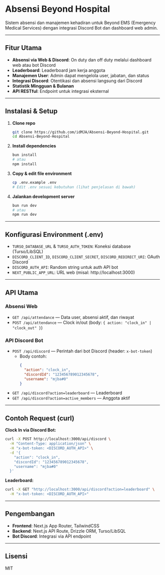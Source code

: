 # Absensi Beyond Hospital

Sistem absensi dan manajemen kehadiran untuk Beyond EMS (Emergency Medical Services) dengan integrasi Discord Bot dan dashboard web admin.

---

## Fitur Utama
- **Absensi via Web & Discord**: On duty dan off duty melalui dashboard web atau bot Discord
- **Leaderboard**: Leaderboard jam kerja anggota
- **Manajemen User**: Admin dapat mengelola user, jabatan, dan status
- **Integrasi Discord**: Otentikasi dan absensi langsung dari Discord
- **Statistik Mingguan & Bulanan**
- **API RESTful**: Endpoint untuk integrasi eksternal

---


## Instalasi & Setup
1. **Clone repo**
   ```bash
   git clone https://github.com/idMJA/Absensi-Beyond-Hospital.git
   cd Absensi-Beyond-Hospital
   ```
2. **Install dependencies**
   ```bash
   bun install
   # atau
   npm install
   ```
3. **Copy & edit file environment**
   ```bash
   cp .env.example .env
   # Edit .env sesuai kebutuhan (lihat penjelasan di bawah)
   ```
4. **Jalankan development server**
   ```bash
   bun run dev
   # atau
   npm run dev
   ```

---

## Konfigurasi Environment (.env)
- `TURSO_DATABASE_URL` & `TURSO_AUTH_TOKEN`: Koneksi database (Turso/LibSQL)
- `DISCORD_CLIENT_ID`, `DISCORD_CLIENT_SECRET`, `DISCORD_REDIRECT_URI`: OAuth Discord
- `DISCORD_AUTH_API`: Random string untuk auth API bot
- `NEXT_PUBLIC_APP_URL`: URL web (misal: http://localhost:3000)

---

## API Utama
### **Absensi Web**
- `GET /api/attendance` — Data user, absensi aktif, dan riwayat
- `POST /api/attendance` — Clock in/out (body: `{ action: "clock_in" | "clock_out" }`)

### **API Discord Bot**
- `POST /api/discord` — Perintah dari bot Discord (header: `x-bot-token`)
  - Body contoh:
    ```json
    {
      "action": "clock_in",
      "discordId": "123456789012345678",
      "username": "mjba#0"
    }
    ```
- `GET /api/discord?action=leaderboard` — Leaderboard
- `GET /api/discord?action=active_members` — Anggota aktif

---

## Contoh Request (curl)
**Clock In via Discord Bot:**
```bash
curl -X POST http://localhost:3000/api/discord \
  -H "Content-Type: application/json" \
  -H "x-bot-token: <DISCORD_AUTH_API>" \
  -d '{
    "action": "clock_in",
    "discordId": "123456789012345678",
    "username": "mjba#0"
  }'
```

**Leaderboard:**
```bash
curl -X GET "http://localhost:3000/api/discord?action=leaderboard" \
  -H "x-bot-token: <DISCORD_AUTH_API>"
```

---

## Pengembangan
- **Frontend**: Next.js App Router, TailwindCSS
- **Backend**: Next.js API Route, Drizzle ORM, Turso/LibSQL
- **Bot Discord**: Integrasi via API endpoint

---

## Lisensi
MIT
